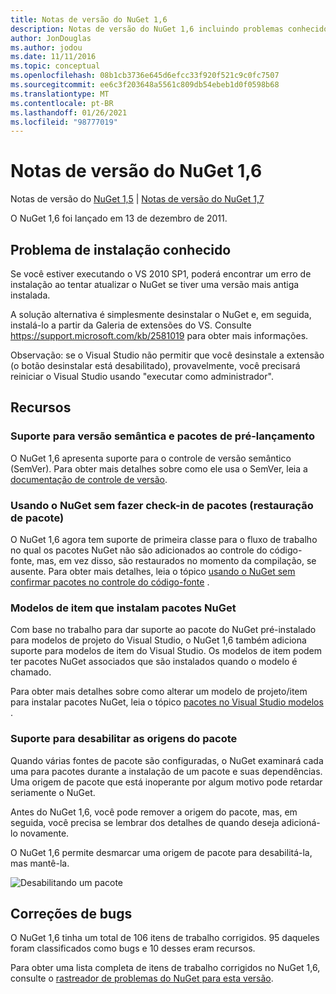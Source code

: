 ```yaml
---
title: Notas de versão do NuGet 1,6
description: Notas de versão do NuGet 1,6 incluindo problemas conhecidos, correções de bugs, recursos adicionados e DCRs.
author: JonDouglas
ms.author: jodou
ms.date: 11/11/2016
ms.topic: conceptual
ms.openlocfilehash: 08b1cb3736e645d6efcc33f920f521c9c0fc7507
ms.sourcegitcommit: ee6c3f203648a5561c809db54ebeb1d0f0598b68
ms.translationtype: MT
ms.contentlocale: pt-BR
ms.lasthandoff: 01/26/2021
ms.locfileid: "98777019"
---
```

 # <a name="nuget-16-release-notes"></a>Notas de versão do NuGet 1,6

Notas de versão do [NuGet 1,5](../release-notes/nuget-1.5.md)  |  [Notas de versão do NuGet 1,7](../release-notes/nuget-1.7.md)

O NuGet 1,6 foi lançado em 13 de dezembro de 2011.

## <a name="known-installation-issue"></a>Problema de instalação conhecido
Se você estiver executando o VS 2010 SP1, poderá encontrar um erro de instalação ao tentar atualizar o NuGet se tiver uma versão mais antiga instalada.

A solução alternativa é simplesmente desinstalar o NuGet e, em seguida, instalá-lo a partir da Galeria de extensões do VS.  Consulte <https://support.microsoft.com/kb/2581019> para obter mais informações.

Observação: se o Visual Studio não permitir que você desinstale a extensão (o botão desinstalar está desabilitado), provavelmente, você precisará reiniciar o Visual Studio usando "executar como administrador".

## <a name="features"></a>Recursos

### <a name="support-for-semantic-versioning-and-prerelease-packages"></a>Suporte para versão semântica e pacotes de pré-lançamento
O NuGet 1,6 apresenta suporte para o controle de versão semântico (SemVer). Para obter mais detalhes sobre como ele usa o SemVer, leia a [documentação de controle de versão](../create-packages/prerelease-packages.md).

### <a name="using-nuget-without-checking-in-packages-package-restore"></a>Usando o NuGet sem fazer check-in de pacotes (restauração de pacote)
O NuGet 1,6 agora tem suporte de primeira classe para o fluxo de trabalho no qual os pacotes NuGet não são adicionados ao controle do código-fonte, mas, em vez disso, são restaurados no momento da compilação, se ausente. Para obter mais detalhes, leia o tópico [usando o NuGet sem confirmar pacotes no controle do código-fonte](../consume-packages/packages-and-source-control.md) .

### <a name="item-templates-that-install-nuget-packages"></a>Modelos de item que instalam pacotes NuGet
Com base no trabalho para dar suporte ao pacote do NuGet pré-instalado para modelos de projeto do Visual Studio, o NuGet 1,6 também adiciona suporte para modelos de item do Visual Studio. Os modelos de item podem ter pacotes NuGet associados que são instalados quando o modelo é chamado.

Para obter mais detalhes sobre como alterar um modelo de projeto/item para instalar pacotes NuGet, leia o tópico [pacotes no Visual Studio modelos](../visual-studio-extensibility/visual-studio-templates.md) .

### <a name="support-for-disabling-package-sources"></a>Suporte para desabilitar as origens do pacote
Quando várias fontes de pacote são configuradas, o NuGet examinará cada uma para pacotes durante a instalação de um pacote e suas dependências. Uma origem de pacote que está inoperante por algum motivo pode retardar seriamente o NuGet.

Antes do NuGet 1,6, você pode remover a origem do pacote, mas, em seguida, você precisa se lembrar dos detalhes de quando deseja adicioná-lo novamente.

O NuGet 1,6 permite desmarcar uma origem de pacote para desabilitá-la, mas mantê-la.

![Desabilitando um pacote](./media/package-source-with-disabled-source.png)

## <a name="bug-fixes"></a>Correções de bugs
O NuGet 1,6 tinha um total de 106 itens de trabalho corrigidos. 95 daqueles foram classificados como bugs e 10 desses eram recursos.

Para obter uma lista completa de itens de trabalho corrigidos no NuGet 1,6, consulte o [rastreador de problemas do NuGet para esta versão](http://nuget.codeplex.com/workitem/list/advanced?keyword=&status=Closed&type=All&priority=All&release=NuGet%201.6&assignedTo=All&component=All&sortField=Votes&sortDirection=Descending&page=0).
